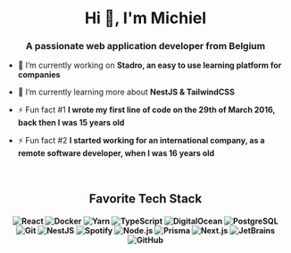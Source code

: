 <h1 align="center">Hi 👋, I'm Michiel</h1>
<h3 align="center">A passionate web application developer from Belgium</h3>

- 🔭 I’m currently working on **Stadro, an easy to use learning platform for companies**

- 🌱 I’m currently learning more about **NestJS & TailwindCSS**

- ⚡ Fun fact #1 **I wrote my first line of code on the 29th of March 2016, back then I was 15 years old**

- ⚡ Fun fact #2 **I started working for an international company, as a remote software developer, when I was 16 years old**
<br>
<h2 align="center">Favorite Tech Stack</h3>
<h4 align="center">
  <p align="center">
    <img alt="React" src="https://img.shields.io/badge/-React-45b8d8?style=for-the-badge&logo=react&logoColor=white" />
    <img alt="Docker" src="https://img.shields.io/badge/-Docker-46a2f1?style=for-the-badge&logo=docker&logoColor=white" />
    <img alt="Yarn" src="https://img.shields.io/badge/-Yarn-2188b6?style=for-the-badge&logo=yarn&logoColor=white" />    
    <img alt="TypeScript" src="https://img.shields.io/badge/-TypeScript-007ACC?style=for-the-badge&logo=typescript&logoColor=white" />
    <img alt="DigitalOcean" src="https://img.shields.io/badge/-DigitalOcean-0080FF?style=for-the-badge&logo=digitalocean&logoColor=white" />
<!--     <img alt="CSS" src="https://img.shields.io/badge/-CSS-0069FF?style=for-the-badge&logo=css3&logoColor=white" /> -->
    <img alt="PostgreSQL" = src="https://img.shields.io/badge/-PostgreSQL-0064a5?style=for-the-badge&logo=postgresql&logoColor=white" />
    <img alt="Git" src="https://img.shields.io/badge/-Git-F05032?style=for-the-badge&logo=git&logoColor=white" />
<!--     <img alt="HTML5" src="https://img.shields.io/badge/-HTML5-E34F26?style=for-the-badge&logo=html5&logoColor=white" /> -->
    <img alt="NestJS" src="https://img.shields.io/badge/-NestJS-ea2845?style=for-the-badge&logo=nestjs&logoColor=white" />
    <img alt="Spotify" src="https://img.shields.io/badge/-Spotify-1DB954?style=for-the-badge&logo=spotify&logoColor=white" />
    <img alt="Node.js" src="https://img.shields.io/badge/-Node.js-43853d?style=for-the-badge&logo=Node-dot-js&logoColor=white" />
    <img alt="Prisma" src="https://img.shields.io/badge/-Prisma-2d3748?style=for-the-badge&logo=prisma&logoColor=white" />
    <img alt="Next.js" src="https://img.shields.io/badge/-Next.js-000000?style=for-the-badge&logo=vercel&logoColor=white" />
    <img alt="JetBrains" src="https://img.shields.io/badge/-JetBrains-000000?style=for-the-badge&logo=jetbrains&logoColor=white" />
    <img alt="GitHub" src="https://img.shields.io/badge/-GitHub-000000?style=for-the-badge&logo=github&logoColor=white" />
  </p>
</h4>
<br />
